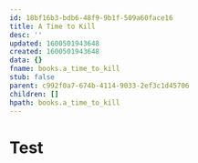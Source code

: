 ```yaml
---
id: 18bf16b3-bdb6-48f9-9b1f-509a60face16
title: A Time to Kill
desc: ''
updated: 1600501943648
created: 1600501943648
data: {}
fname: books.a_time_to_kill
stub: false
parent: c992f0a7-674b-4114-9033-2ef3c1d45706
children: []
hpath: books.a_time_to_kill
---
```

# Test
